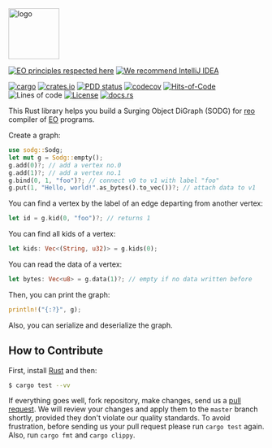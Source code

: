 <img alt="logo" src="https://www.objectionary.com/cactus.svg" height="100px" />

[![EO principles respected here](https://www.elegantobjects.org/badge.svg)](https://www.elegantobjects.org)
[![We recommend IntelliJ IDEA](https://www.elegantobjects.org/intellij-idea.svg)](https://www.jetbrains.com/idea/)

[![cargo](https://github.com/objectionary/sodg/actions/workflows/cargo.yml/badge.svg)](https://github.com/objectionary/sodg/actions/workflows/cargo.yml)
[![crates.io](https://img.shields.io/crates/v/sodg.svg)](https://crates.io/crates/sodg)
[![PDD status](http://www.0pdd.com/svg?name=objectionary/sodg)](http://www.0pdd.com/p?name=objectionary/sodg)
[![codecov](https://codecov.io/gh/objectionary/sodg/branch/master/graph/badge.svg)](https://codecov.io/gh/objectionary/sodg)
[![Hits-of-Code](https://hitsofcode.com/github/objectionary/sodg)](https://hitsofcode.com/view/github/objectionary/sodg)
![Lines of code](https://img.shields.io/tokei/lines/github/objectionary/sodg)
[![License](https://img.shields.io/badge/license-MIT-green.svg)](https://github.com/objectionary/sodg/blob/master/LICENSE.txt)
[![docs.rs](https://img.shields.io/docsrs/sodg)](https://docs.rs/sodg/latest/sodg/)

This Rust library helps you build a Surging Object DiGraph (SODG) for
[reo](https://github.com/objectionary/reo) compiler of
[EO](https://www.eolang.org) programs.

Create a graph:

```rust
use sodg::Sodg;
let mut g = Sodg::empty();
g.add(0)?; // add a vertex no.0
g.add(1)?; // add a vertex no.1
g.bind(0, 1, "foo")?; // connect v0 to v1 with label "foo"
g.put(1, "Hello, world!".as_bytes().to_vec())?; // attach data to v1
```

You can find a vertex by the label of an edge departing from another vertex:

```rust
let id = g.kid(0, "foo")?; // returns 1
```

You can find all kids of a vertex:

```rust
let kids: Vec<(String, u32)> = g.kids(0);
```

You can read the data of a vertex:

```rust
let bytes: Vec<u8> = g.data(1)?; // empty if no data written before
```

Then, you can print the graph:

```rust
println!("{:?}", g);
```

Also, you can serialize and deserialize the graph.

## How to Contribute

First, install [Rust](https://www.rust-lang.org/tools/install) and then:

```bash
$ cargo test --vv
```

If everything goes well, fork repository, make changes, send us a [pull request](https://www.yegor256.com/2014/04/15/github-guidelines.html).
We will review your changes and apply them to the `master` branch shortly,
provided they don't violate our quality standards. To avoid frustration,
before sending us your pull request please run `cargo test` again. Also, 
run `cargo fmt` and `cargo clippy`.
